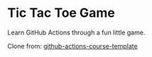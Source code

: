 # Tic Tac Toe Game

Learn GitHub Actions through a fun little game.

Clone from: [github-actions-course-template](https://github.com/a-a-ron/github-actions-course-template)
